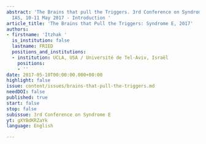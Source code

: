 ```yaml
---
abstract: 'The Brains that pull the Triggers. 3rd Conference on Syndrome E, Paris
  IAS, 10-11 May 2017 - Introduction '
article_title: 'The Brains that Pull the Triggers: Syndrome E, 2017'
authors:
- firstname: 'Itzhak '
  is_institution: false
  lastname: FRIED
  positions_and_institutions:
  - institution: UCLA, USA / Université de Tel-Aviv, Israël
    positions:
    - ''
date: 2017-05-10T00:00:00.000+00:00
highlight: false
issue: content/issues/brains-that-pull-the-triggers.md
needDOI: false
published: true
start: false
stop: false
subissue: 3rd Conference on Syndrome E
yt: gXYBdKRZaYk
language: English

---
```

<Youtube yt="gXYBdKRZaYk" caption="The Brains that Pull the Triggers: Syndrome E, 2017" start="false" stop="false"></Youtube>